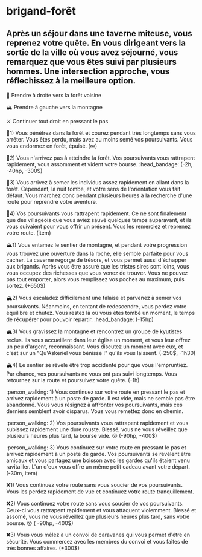# brigand-forêt

## Après un séjour dans une taverne miteuse, vous reprenez votre quête. En vous dirigeant vers la sortie de la ville où vous avez séjourné, vous remarquez que vous êtes suivi par plusieurs hommes. Une intersection approche, vous réflechissez à la meilleure option.

:evergreen_tree: Prendre à droite vers la forêt voisine

:mountain_snow:  Prendre à gauche vers la montagne

:crossed_swords:  Continuer tout droit en pressant le pas


:evergreen_tree:1) Vous pénétrez dans la forêt et courez pendant très longtemps sans vous arrêter. Vous êtes perdu, mais avez au moins semé vos poursuivants. Vous vous endormez en forêt, épuisé. (:zzz:)
 
:evergreen_tree:2) Vous n'arrivez pas à atteindre la forêt. Vos poursuivants vous rattrapent rapidement, vous assomment et vident votre bourse. :head_bandage: (-2h, -40hp, -300$)

:evergreen_tree:3) Vous arrivez à semer les individus assez rapidement en allant dans la forêt. Cependant, la nuit tombe, et votre sens de l'orientation vous fait défaut. Vous marchez donc pendant plusieurs heures à la recherche d'une route pour reprendre votre aventure.

:evergreen_tree:4) Vos poursuivants vous rattrapent rapidement. Ce ne sont finalement que des villageois que vous aviez sauvé quelques temps auparavant, et ils vous suivaient pour vous offrir un présent. Vous les remerciez et reprenez votre route. (item)

:mountain_snow:1) Vous entamez le sentier de montagne, et pendant votre progression vous trouvez une ouverture dans la roche, elle semble parfaite pour vous cacher. La caverne regorge de trésors, et vous permet aussi d'échapper aux brigands. Après vous être assuré que les tristes sires sont loins, vous vous occupez des richesses que vous venez de trouver. Vous ne pouvez pas tout emporter, alors vous remplissez vos poches au maximum, puis sortez. (+650$)

:mountain_snow:2) Vous escaladez difficilement une falaise et parvenez à semer vos poursuivants. Néanmoins, en tentant de redescendre, vous perdez votre équilibre et chutez. Vous restez là où vous êtes tombé un moment, le temps de récupérer pour pouvoir repartir. :head_bandage: (-15hp)

:mountain_snow:3) Vous gravissez la montagne et rencontrez un groupe de kyutistes reclus. Ils vous accueillent dans leur église un moment, et vous leur offrez un peu d'argent, reconnaissant. Vous discutez un moment avec eux, et c'est sur un "Qu'Askeriel vous bénisse !" qu'ils vous laissent. (-250$, -1h30)

:mountain_snow:4) Le sentier se révèle être trop accidenté pour que vous l'empruntiez. Par chance, vos poursuivants ne vous ont pas suivi longtemps. Vous retournez sur la route et poursuivez votre quête. (-1h)

:person_walking: 1) Vous continuez sur votre route en pressant le pas et arrivez rapidement à un poste de garde. Il est vide, mais ne semble pas être abandonné. Vous vous résignez à affronter vos poursuivants, mais ces derniers semblent avoir disparus. Vous vous remettez donc en chemin.

:person_walking: 2) Vos poursuivants vous rattrapent rapidement et vous subissez rapidement une dure rouste. Blessé, vous ne vous réveillez que plusieurs heures plus tard, la bourse vide. :dizzy_face:  (-90hp, -400$)

:person_walking: 3) Vous continuez sur votre route en pressant le pas et arrivez rapidement à un poste de garde. Vos poursuivants se révèlent être amicaux et vous partagez une boisson avec les gardes qu'ils étaient venu ravitailler. L'un d'eux vous offre un même petit cadeau avant votre départ. (-30m, item)

:x:1) Vous continuez votre route sans vous soucier de vos poursuivants. Vous les perdez rapidement de vue et continuez votre route tranquillement. 

:x:2) Vous continuez votre route sans vous soucier de vos poursuivants. Ceux-ci vous rattrapent rapidement et vous attaquent violemment. Blessé et assomé, vous ne vous réveillez que plusieurs heures plus tard, sans votre bourse. :dizzy_face:  ( -90hp, -400$)

:x:3) Vous vous mêlez à un convoi de caravanes qui vous permet d'être en sécurité. Vous commercez avec les membres du convoi et vous faites de très bonnes affaires. (+300$)
